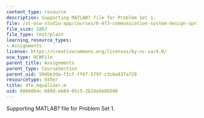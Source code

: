 ```yaml
---
content_type: resource
description: Supporting MATLAB? file for Problem Set 1.
file: /ol-ocw-studio-app/courses/6-973-communication-system-design-spring-2006/60bb0b4c689deb8405c52b24ebb8b580_dfe_equalizer.m
file_size: 1867
file_type: text/plain
learning_resource_types:
- Assignments
license: https://creativecommons.org/licenses/by-nc-sa/4.0/
ocw_type: OCWFile
parent_title: Assignments
parent_type: CourseSection
parent_uid: 504bb3da-f1cf-ff67-579f-c3c6a037a720
resourcetype: Other
title: dfe_equalizer.m
uid: 60bb0b4c-689d-eb84-05c5-2b24ebb8b580
---
```

Supporting MATLAB? file for Problem Set 1.